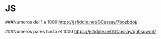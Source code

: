 # JS

###Números del 1 a 1000
https://jsfiddle.net/GCassay/7bozbdoj/

###Números pares hasta el 1000
https://jsfiddle.net/GCassay/qnhsuwmt/
